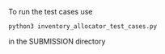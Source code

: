 To run the test cases use

`python3 inventory_allocator_test_cases.py`

in the SUBMISSION directory
